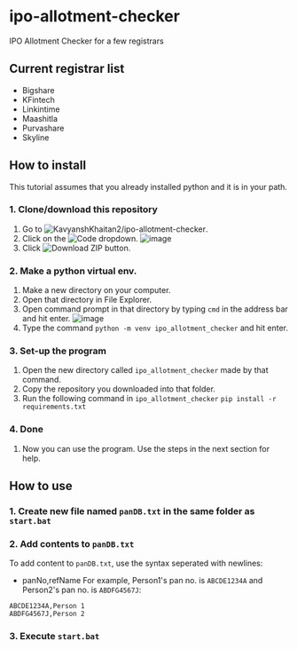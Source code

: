 # ipo-allotment-checker
IPO Allotment Checker for a few registrars

## Current registrar list
+ Bigshare
+ KFintech
+ Linkintime
+ Maashitla
+ Purvashare
+ Skyline

## How to install
This tutorial assumes that you already installed python and it is in your path.
### 1. Clone/download this repository
1. Go to ![KavyanshKhaitan2/ipo-allotment-checker](https://github.com/KavyanshKhaitan2/ipo-allotment-checker).
2. Click on the ![Code](https://github.com/KavyanshKhaitan2/ipo-allotment-checker/assets/73186427/5356c65b-f73b-464d-a531-c52bef934f06) dropdown. 
  ![image](https://github.com/KavyanshKhaitan2/ipo-allotment-checker/assets/73186427/03c851bf-bd10-44c7-9a05-15a160301198)
3. Click ![Download ZIP](https://github.com/KavyanshKhaitan2/ipo-allotment-checker/assets/73186427/f98cc7dd-9adf-45b1-800b-88b6cf271e5f) button.
### 2. Make a python virtual env.
1. Make a new directory on your computer.
2. Open that directory in File Explorer.
3. Open command prompt in that directory by typing `cmd` in the address bar and hit enter.
  ![image](https://github.com/KavyanshKhaitan2/ipo-allotment-checker/assets/73186427/d73fa2e1-6262-4e56-b4b1-5b091dc15ad7)
4. Type the command `python -m venv ipo_allotment_checker` and hit enter.
### 3. Set-up the program
1. Open the new directory called `ipo_allotment_checker` made by that command.
2. Copy the repository you downloaded into that folder.
3. Run the following command in `ipo_allotment_checker`
   `pip install -r requirements.txt`
### 4. Done
1. Now you can use the program. Use the steps in the next section for help.

## How to use
### 1. Create new file named `panDB.txt` in the same folder as `start.bat`
### 2. Add contents to `panDB.txt`
To add content to `panDB.txt`, use the syntax seperated with newlines:
- panNo,refName
For example, Person1's pan no. is `ABCDE1234A` and Person2's pan no. is `ABDFG4567J`:
```
ABCDE1234A,Person 1
ABDFG4567J,Person 2
```
### 3. Execute `start.bat`
